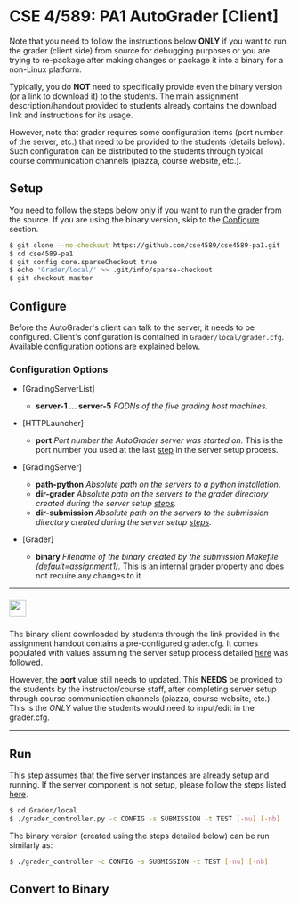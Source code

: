 # CSE 4/589: PA1 AutoGrader [Client]

Note that you need to follow the instructions below **ONLY** if you want to run the grader (client side) from source for debugging purposes or you are trying to re-package after making changes or package it into a binary for a non-Linux platform.

Typically, you do **NOT** need to specifically provide even the binary version (or a link to download it) to the students. The main assignment description/handout provided to students already contains the download link and instructions for its usage.

However, note that grader requires some configuration items (port number of the server, etc.) that need to be provided to the students (details below). Such configuration can be distributed to the students through typical course communication channels (piazza, course website, etc.).

## Setup
You need to follow the steps below only if you want to run the grader from the source. If you are using the binary version, skip to the [Configure]() section.

```bash
$ git clone --no-checkout https://github.com/cse4589/cse4589-pa1.git
$ cd cse4589-pa1
$ git config core.sparseCheckout true
$ echo 'Grader/local/' >> .git/info/sparse-checkout
$ git checkout master
```

## Configure
Before the AutoGrader's client can talk to the server, it needs to be configured. Client's configuration is contained in ```Grader/local/grader.cfg```. Available configuration options are explained below.

### Configuration Options

* [GradingServerList]
  * **server-1 ... server-5** _FQDNs of the five grading host machines._

* [HTTPLauncher]
  * **port** _Port number the AutoGrader server was started on._ This is the port number you used at the last [step](https://github.com/cse4589/cse4589-pa1/tree/master/Grader/remote#start) in the server setup process.

* [GradingServer]
  * **path-python** _Absolute path on the servers to a python installation_.
  * **dir-grader** _Absolute path on the servers to the grader directory created during the server setup [steps](https://github.com/cse4589/cse4589-pa1/tree/master/Grader/remote#directories)._
  * **dir-submission** _Absolute path on the servers to the submission directory created during the server setup [steps](https://github.com/cse4589/cse4589-pa1/tree/master/Grader/remote#directories)._

* [Grader]
  * **binary** _Filename of the binary created by the submission Makefile (default=assignment1)._ This is an internal grader property and does not require any changes to it.

***
##### <img src="http://cse4589.github.io/assets/site/images/UB_BLU_RGB.png" width=30></img>
The binary client downloaded by students through the link provided in the assignment handout contains a pre-configured grader.cfg. It comes populated with values assuming the server setup process detailed  [here](https://github.com/cse4589/cse4589-pa1/blob/master/Grader/remote/README.md) was followed.

However, the **port** value still needs to updated. This **NEEDS** be provided to the students by the instructor/course staff, after completing server setup through course communication channels (piazza, course website, etc.). This is the _ONLY_ value the students would need to input/edit in the grader.cfg.
***

## Run
This step assumes that the five server instances are already setup and running. If the server component is not setup, please follow the steps listed [here](/Grader/remote).

```bash
$ cd Grader/local
$ ./grader_controller.py -c CONFIG -s SUBMISSION -t TEST [-nu] [-nb]
```

The binary version (created using the steps detailed below) can be run similarly as:

```bash
$ ./grader_controller -c CONFIG -s SUBMISSION -t TEST [-nu] [-nb]
```

## Convert to Binary
